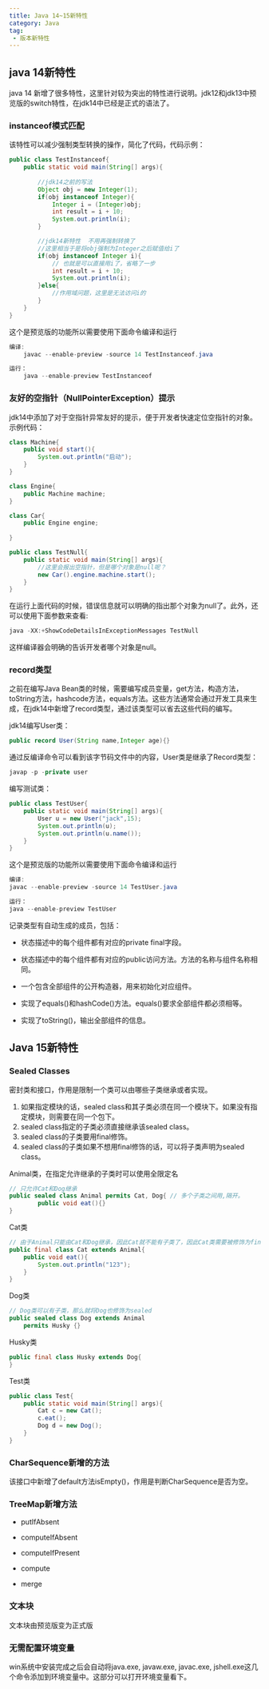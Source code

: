 ```yaml
---
title: Java 14~15新特性
category: Java
tag:
 - 版本新特性
---
```








## java 14新特性

java 14 新增了很多特性，这里针对较为突出的特性进行说明。jdk12和jdk13中预览版的switch特性，在jdk14中已经是正式的语法了。

 

### instanceof模式匹配

该特性可以减少强制类型转换的操作，简化了代码，代码示例：

```java
public class TestInstanceof{
    public static void main(String[] args){
    
        //jdk14之前的写法
        Object obj = new Integer(1);
        if(obj instanceof Integer){
            Integer i = (Integer)obj;
            int result = i + 10;
            System.out.println(i);
        }

        //jdk14新特性  不用再强制转换了
        //这里相当于是将obj强制为Integer之后赋值给i了
        if(obj instanceof Integer i){
            // 也就是可以直接用i了，省略了一步
            int result = i + 10;
            System.out.println(i);
        }else{
            //作用域问题，这里是无法访问i的
        }
    }
}
```

这个是预览版的功能所以需要使用下面命令编译和运行

```java
编译:
    javac --enable-preview -source 14 TestInstanceof.java

运行：
    java --enable-preview TestInstanceof
```



 

### 友好的空指针（NullPointerException）提示

jdk14中添加了对于空指针异常友好的提示，便于开发者快速定位空指针的对象。示例代码：

```java
class Machine{
    public void start(){
        System.out.println("启动");
    }
}

class Engine{
    public Machine machine;
}

class Car{
    public Engine engine;
    
}

public class TestNull{
    public static void main(String[] args){
        //这里会报出空指针，但是哪个对象是null呢？
        new Car().engine.machine.start();
    }
}
```



在运行上面代码的时候，错误信息就可以明确的指出那个对象为null了。此外，还可以使用下面参数来查看:

```java
java -XX:+ShowCodeDetailsInExceptionMessages TestNull
```



这样编译器会明确的告诉开发者哪个对象是null。

 

### record类型

之前在编写Java Bean类的时候，需要编写成员变量，get方法，构造方法，toString方法，hashcode方法，equals方法。这些方法通常会通过开发工具来生成，在jdk14中新增了record类型，通过该类型可以省去这些代码的编写。

jdk14编写User类：

```java
public record User(String name,Integer age){}
```



通过反编译命令可以看到该字节码文件中的内容，User类是继承了Record类型：

```java
javap -p -private user
```



编写测试类：

```java
public class TestUser{
    public static void main(String[] args){
        User u = new User("jack",15);
        System.out.println(u);
        System.out.println(u.name());
    }
}
```



这个是预览版的功能所以需要使用下面命令编译和运行

```java
编译:
javac --enable-preview -source 14 TestUser.java

运行：
java --enable-preview TestUser
```



记录类型有自动生成的成员，包括：

- 状态描述中的每个组件都有对应的private final字段。

- 状态描述中的每个组件都有对应的public访问方法。方法的名称与组件名称相同。

- 一个包含全部组件的公开构造器，用来初始化对应组件。

- 实现了equals()和hashCode()方法。equals()要求全部组件都必须相等。

- 实现了toString()，输出全部组件的信息。

 

## Java 15新特性

### Sealed Classes

密封类和接口，作用是限制一个类可以由哪些子类继承或者实现。

1. 如果指定模块的话，sealed class和其子类必须在同一个模块下。如果没有指定模块，则需要在同一个包下。
2. sealed class指定的子类必须直接继承该sealed class。
3. sealed class的子类要用final修饰。
4. sealed class的子类如果不想用final修饰的话，可以将子类声明为sealed class。

Animal类，在指定允许继承的子类时可以使用全限定名

```java
// 只允许Cat和Dog继承
public sealed class Animal permits Cat, Dog{ // 多个子类之间用,隔开。
        public void eat(){}
}
```



Cat类

```java
// 由于Animal只能由Cat和Dog继承，因此Cat就不能有子类了，因此Cat类需要被修饰为final
public final class Cat extends Animal{ 
    public void eat(){
        System.out.println("123");
    }
}
```



Dog类

```java
// Dog类可以有子类，那么就将Dog也修饰为sealed
public sealed class Dog extends Animal
    permits Husky {}
```



Husky类

```java
public final class Husky extends Dog{
}
```



Test类

```java
public class Test{
    public static void main(String[] args){
        Cat c = new Cat();
        c.eat();
        Dog d = new Dog();
    }
}
```



### CharSequence新增的方法

该接口中新增了default方法isEmpty()，作用是判断CharSequence是否为空。

### TreeMap新增方法

- putIfAbsent

- computeIfAbsent

- computeIfPresent

- compute

- merge

### 文本块

文本块由预览版变为正式版

### 无需配置环境变量

win系统中安装完成之后会自动将java.exe, javaw.exe, javac.exe, jshell.exe这几个命令添加到环境变量中。这部分可以打开环境变量看下。

 

 

 

 

 

 



